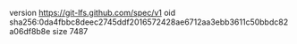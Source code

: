 version https://git-lfs.github.com/spec/v1
oid sha256:0da4fbbc8deec2745ddf2016572428ae6712aa3ebb3611c50bbdc82a06df8b8e
size 7487
